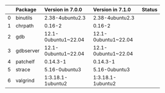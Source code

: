 <!-- markdown-link-check-disable -->

|    | Package   | Version in 7.0.0    | Version in 7.1.0    | Status   |
|---:|:----------|:--------------------|:--------------------|:---------|
|  0 | binutils  | 2.38-4ubuntu2.3     | 2.38-4ubuntu2.3     |          |
|  1 | chrpath   | 0.16-2              | 0.16-2              |          |
|  2 | gdb       | 12.1-0ubuntu1~22.04 | 12.1-0ubuntu1~22.04 |          |
|  3 | gdbserver | 12.1-0ubuntu1~22.04 | 12.1-0ubuntu1~22.04 |          |
|  4 | patchelf  | 0.14.3-1            | 0.14.3-1            |          |
|  5 | strace    | 5.16-0ubuntu3       | 5.16-0ubuntu3       |          |
|  6 | valgrind  | 1:3.18.1-1ubuntu2   | 1:3.18.1-1ubuntu2   |          |